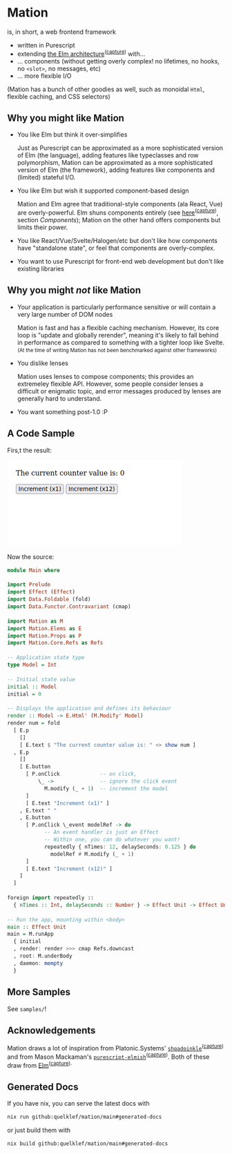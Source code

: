 # Mation

is, in short, a web frontend framework

- written in Purescript
- extending [the Elm architecture](https://guide.elm-lang.org/architecture/)<sup>([capture](https://web.archive.org/web/20230607012505/https://guide.elm-lang.org/architecture/))</sup> with...
- ... components (without getting overly complex! no lifetimes, no hooks, no `<slot>`, no messages, etc)
- ... more flexible I/O

(Mation has a bunch of other goodies as well, such as monoidal `Html`, flexible caching, and CSS selectors)


## Why you might like Mation

- You like Elm but think it over-simplifies

  Just as Purescript can be approximated as a more sophisticated version of Elm (the language), adding features like typeclasses and row polymorphism, Mation can be approximated as a more sophisticated version of Elm (the framework), adding features like components and (limited) stateful I/O.

- You like Elm but wish it supported component-based design

  Mation and Elm agree that traditional-style components (ala React, Vue) are overly-powerful. Elm shuns components entirely (see [here](https://guide.elm-lang.org/webapps/structure.html)<sup>([capture](https://web.archive.org/web/20230607011043/https://guide.elm-lang.org/webapps/structure.html))</sup>, section *Components*); Mation on the other hand offers components but limits their power.

- You like React/Vue/Svelte/Halogen/etc but don't like how components have "standalone state", or feel that components are overly-complex.

- You want to use Purescript for front-end web development but don't like existing libraries


## Why you might *not* like Mation

- Your application is particularly performance sensitive or will contain a very large number of DOM nodes

  Mation is fast and has a flexible caching mechanism. However, its core loop is "update and globally rerender", meaning it's likely to fall behind in performance as compared to something with a tighter loop like Svelte. <small>(At the time of writing Mation has not been benchmarked against other frameworks)</small>

- You dislike lenses

  Mation uses lenses to compose components; this provides an extremeley flexible API. However, some people consider lenses a difficult or enigmatic topic, and error messages produced by lenses are generally hard to understand.

- You want something post-1.0 :P


## A Code Sample

Firs,t the result:

![](./readme/counter.gif)

Now the source:

```purescript
module Main where
    
import Prelude
import Effect (Effect)
import Data.Foldable (fold)
import Data.Functor.Contravariant (cmap)

import Mation as M
import Mation.Elems as E
import Mation.Props as P
import Mation.Core.Refs as Refs

-- Application state type
type Model = Int

-- Initial state value
initial :: Model
initial = 0

-- Displays the application and defines its behaviour
render :: Model -> E.Html' (M.Modify' Model)
render num = fold
  [ E.p
    []
    [ E.text $ "The current counter value is: " <> show num ]
  , E.p
    []
    [ E.button
      [ P.onClick             -- on click,
          \_ ->               -- ignore the click event
            M.modify (_ + 1)  -- increment the model
      ]
      [ E.text "Increment (x1)" ]
    , E.text " "
    , E.button
      [ P.onClick \_event modelRef -> do
            -- An event handler is just an Effect
            -- Within one, you can do whatever you want!
            repeatedly { nTimes: 12, delaySeconds: 0.125 } do
              modelRef # M.modify (_ + 1)
      ]
      [ E.text "Increment (x12)" ]
    ]
  ]

foreign import repeatedly ::
  { nTimes :: Int, delaySeconds :: Number } -> Effect Unit -> Effect Unit

-- Run the app, mounting within <body>
main :: Effect Unit
main = M.runApp
  { initial
  , render: render >>> cmap Refs.downcast
  , root: M.underBody
  , daemon: mempty
  }
```


## More Samples

See `samples/`!


## Acknowledgements

Mation draws a lot of inspiration from Platonic.Systems' [`shpadoinkle`](https://shpadoinkle.org/)<sup>([capture](https://web.archive.org/web/20230607012013/https://shpadoinkle.org/))</sup> and from Mason Mackaman's [`purescript-elmish`](https://github.com/ursi/purescript-elmish)<sup>([capture](https://web.archive.org/web/20230607012734/https://github.com/ursi/purescript-elmish))</sup>. Both of these draw from [Elm](https://elm-lang.org/)<sup>([capture](https://web.archive.org/web/20230607013116/https://elm-lang.org/)).</sup>


## Generated Docs

If you have nix, you can serve the latest docs with

```bash
nix run github:quelklef/mation/main#generated-docs
```

or just build them with

```bash
nix build github:quelklef/mation/main#generated-docs
```

